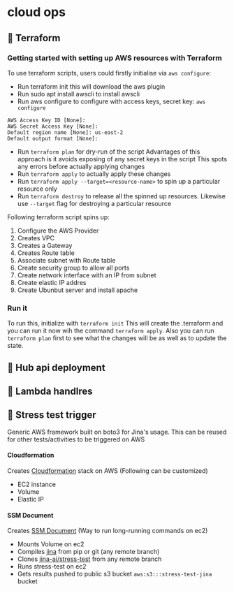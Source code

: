 # cloud ops

## 🚀 Terraform 

### Getting started with setting up AWS resources with Terraform

To use terraform scripts, users could firstly initialise via `aws configure`:
- Run terraform init this will download the aws plugin
- Run sudo apt install awscli to install awscli
- Run aws configure to configure with access keys, secret key:
`aws configure`
```
AWS Access Key ID [None]:
AWS Secret Access Key [None]:
Default region name [None]: us-east-2
Default output format [None]:
```
- Run `terraform plan` for dry-run of the script
Advantages of this approach is it avoids exposing of any secret keys in the script
This spots any errors before actually applying changes
- Run `terraform apply` to actually apply these changes
- Run `terraform apply --target=<resource-name>` to spin up a particular resource only
- Run `terraform destroy` to release all the spinned up resources. Likewise use `--target` flag for destroying a particular resource

Following terraform script spins up:
1. Configure the AWS Provider
2. Creates VPC 
3. Creates a Gateway
4. Creates Route table
5. Associate subnet with Route table 
6. Create security group to allow all ports<br/>
7. Create network interface with an IP from subnet <br/>
8. Create elastic IP addres<br/>
9. Create Ubunbut server and install apache<br/>

### Run it
To run this, initialize with `terraform init`
This will create the .terraform and you can run it now wih the command `terraform apply`.
Also you can run `terraform plan` first to see what the changes will be as well as to update the state.

## 🚀 Hub api deployment

## 🚀 Lambda handlres

## 🚀 Stress test trigger

Generic AWS framework built on boto3 for Jina's usage. This can be reused for other tests/activities to be triggered on AWS

#### Cloudformation

Creates [Cloudformation](https://aws.amazon.com/cloudformation/) stack on AWS (Following can be customized)
- EC2 instance
- Volume
- Elastic IP
  
#### SSM Document

Creates [SSM Document](https://docs.aws.amazon.com/systems-manager/latest/userguide/ssm-agent.html) (Way to run long-running commands on ec2)
- Mounts Volume on ec2
- Compiles [jina](https://github.com/jina-ai/jina) from pip or git (any remote branch)
- Clones [jina-ai/stress-test](https://github.com/jina-ai/stress-test) from any remote branch
- Runs stress-test on ec2
- Gets results pushed to public s3 bucket `aws:s3:::stress-test-jina` bucket
